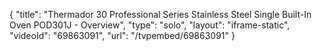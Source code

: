 {
    "title": "Thermador 30 Professional Series Stainless Steel Single Built-In Oven POD301J - Overview",
    "type": "solo",
    "layout": "iframe-static",
    "videoId": "69863091",
    "url": "\/tvpembed\/69863091"
}